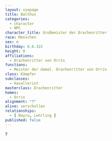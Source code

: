 ```yaml
---
layout: usepage
title: Balthus
categories:
  - character
  - NPC
character_title: Großmeister der Drachenritter
race: Menschen
sex: m
birthday: 6.6.322
height: 0
affiliations:
  - Drachenritter von Orrin
functions:
  - Meister der damal. Drachenritter von Orrin
class: Kämpfer
subclasses:
  - Kavallerist
masterclass: Drachenritter
homes:
  - Orrin
alignment: "?"
alive: verschollen
relationships:
  - [ Nayru, Lehrling ]
published: false
---
```


?